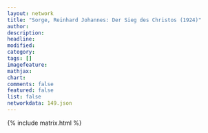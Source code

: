 ```yaml
---
layout: network
title: "Sorge, Reinhard Johannes: Der Sieg des Christos (1924)"
author:
description:
headline:
modified:
category:
tags: []
imagefeature: 
mathjax: 
chart: 
comments: false
featured: false
list: false
networkdata: 149.json
---
```

{% include matrix.html %}
